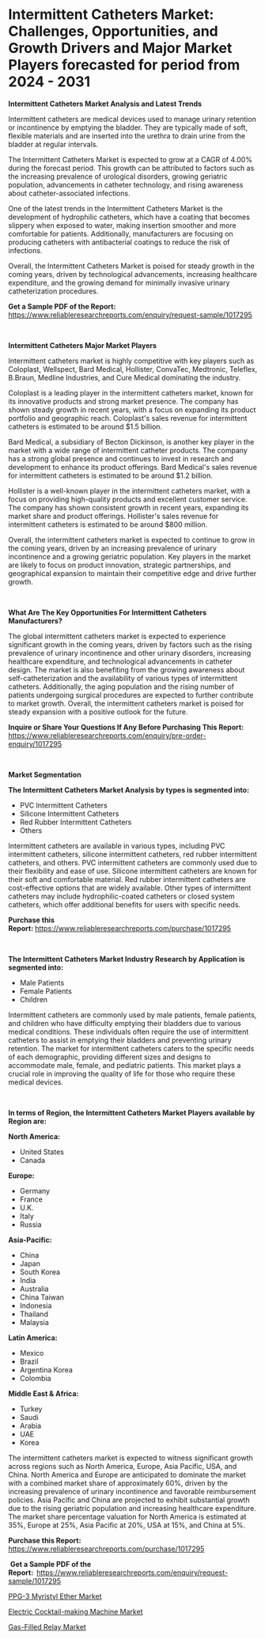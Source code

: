 <p><h1>Intermittent Catheters Market: Challenges, Opportunities, and Growth Drivers and Major Market Players forecasted for period from 2024 - 2031</h1></p><p><strong>Intermittent Catheters Market Analysis and Latest Trends</strong></p>
<p><p>Intermittent catheters are medical devices used to manage urinary retention or incontinence by emptying the bladder. They are typically made of soft, flexible materials and are inserted into the urethra to drain urine from the bladder at regular intervals.</p><p>The Intermittent Catheters Market is expected to grow at a CAGR of 4.00% during the forecast period. This growth can be attributed to factors such as the increasing prevalence of urological disorders, growing geriatric population, advancements in catheter technology, and rising awareness about catheter-associated infections.</p><p>One of the latest trends in the Intermittent Catheters Market is the development of hydrophilic catheters, which have a coating that becomes slippery when exposed to water, making insertion smoother and more comfortable for patients. Additionally, manufacturers are focusing on producing catheters with antibacterial coatings to reduce the risk of infections.</p><p>Overall, the Intermittent Catheters Market is poised for steady growth in the coming years, driven by technological advancements, increasing healthcare expenditure, and the growing demand for minimally invasive urinary catheterization procedures.</p></p>
<p><strong>Get a Sample PDF of the Report:&nbsp;</strong> <a href="https://www.reliableresearchreports.com/enquiry/request-sample/1017295">https://www.reliableresearchreports.com/enquiry/request-sample/1017295</a></p>
<p>&nbsp;</p>
<p><strong>Intermittent Catheters Major Market Players</strong></p>
<p><p>Intermittent catheters market is highly competitive with key players such as Coloplast, Wellspect, Bard Medical, Hollister, ConvaTec, Medtronic, Teleflex, B.Braun, Medline Industries, and Cure Medical dominating the industry.</p><p>Coloplast is a leading player in the intermittent catheters market, known for its innovative products and strong market presence. The company has shown steady growth in recent years, with a focus on expanding its product portfolio and geographic reach. Coloplast's sales revenue for intermittent catheters is estimated to be around $1.5 billion.</p><p>Bard Medical, a subsidiary of Becton Dickinson, is another key player in the market with a wide range of intermittent catheter products. The company has a strong global presence and continues to invest in research and development to enhance its product offerings. Bard Medical's sales revenue for intermittent catheters is estimated to be around $1.2 billion.</p><p>Hollister is a well-known player in the intermittent catheters market, with a focus on providing high-quality products and excellent customer service. The company has shown consistent growth in recent years, expanding its market share and product offerings. Hollister's sales revenue for intermittent catheters is estimated to be around $800 million.</p><p>Overall, the intermittent catheters market is expected to continue to grow in the coming years, driven by an increasing prevalence of urinary incontinence and a growing geriatric population. Key players in the market are likely to focus on product innovation, strategic partnerships, and geographical expansion to maintain their competitive edge and drive further growth.</p></p>
<p>&nbsp;</p>
<p><strong>What Are The Key Opportunities For Intermittent Catheters Manufacturers?</strong></p>
<p><p>The global intermittent catheters market is expected to experience significant growth in the coming years, driven by factors such as the rising prevalence of urinary incontinence and other urinary disorders, increasing healthcare expenditure, and technological advancements in catheter design. The market is also benefiting from the growing awareness about self-catheterization and the availability of various types of intermittent catheters. Additionally, the aging population and the rising number of patients undergoing surgical procedures are expected to further contribute to market growth. Overall, the intermittent catheters market is poised for steady expansion with a positive outlook for the future.</p></p>
<p><strong>Inquire or Share Your Questions If Any Before Purchasing This Report:</strong> <a href="https://www.reliableresearchreports.com/enquiry/pre-order-enquiry/1017295">https://www.reliableresearchreports.com/enquiry/pre-order-enquiry/1017295</a></p>
<p>&nbsp;</p>
<p><strong>Market Segmentation</strong></p>
<p><strong>The Intermittent Catheters Market Analysis by types is segmented into:</strong></p>
<p><ul><li>PVC Intermittent Catheters</li><li>Silicone Intermittent Catheters</li><li>Red Rubber Intermittent Catheters</li><li>Others</li></ul></p>
<p><p>Intermittent catheters are available in various types, including PVC intermittent catheters, silicone intermittent catheters, red rubber intermittent catheters, and others. PVC intermittent catheters are commonly used due to their flexibility and ease of use. Silicone intermittent catheters are known for their soft and comfortable material. Red rubber intermittent catheters are cost-effective options that are widely available. Other types of intermittent catheters may include hydrophilic-coated catheters or closed system catheters, which offer additional benefits for users with specific needs.</p></p>
<p><strong>Purchase this Report:&nbsp;</strong><a href="https://www.reliableresearchreports.com/purchase/1017295">https://www.reliableresearchreports.com/purchase/1017295</a></p>
<p>&nbsp;</p>
<p><strong>The Intermittent Catheters Market Industry Research by Application is segmented into:</strong></p>
<p><ul><li>Male Patients</li><li>Female Patients</li><li>Children</li></ul></p>
<p><p>Intermittent catheters are commonly used by male patients, female patients, and children who have difficulty emptying their bladders due to various medical conditions. These individuals often require the use of intermittent catheters to assist in emptying their bladders and preventing urinary retention. The market for intermittent catheters caters to the specific needs of each demographic, providing different sizes and designs to accommodate male, female, and pediatric patients. This market plays a crucial role in improving the quality of life for those who require these medical devices.</p></p>
<p>&nbsp;</p>
<p><strong>In terms of Region, the Intermittent Catheters Market Players available by Region are:</strong></p>
<p>
    <p> <strong> North America: </strong>
        <ul>
            <li>United States</li>
            <li>Canada</li>
        </ul>
        </p> 
    <p> <strong> Europe: </strong>
        <ul>
            <li>Germany</li>
            <li>France</li>
            <li>U.K.</li>
            <li>Italy</li>
            <li>Russia</li>
        </ul>
        </p> 
    <p> <strong> Asia-Pacific: </strong>
        <ul>
            <li>China</li>
            <li>Japan</li>
            <li>South Korea</li>
            <li>India</li>
            <li>Australia</li>
            <li>China Taiwan</li>
            <li>Indonesia</li>
            <li>Thailand</li>
            <li>Malaysia</li>
        </ul>
        </p> 
    <p> <strong> Latin America: </strong>
        <ul>
            <li>Mexico</li>
            <li>Brazil</li>
            <li>Argentina Korea</li>
            <li>Colombia</li>
        </ul>
        </p> 
    <p> <strong> Middle East & Africa: </strong>
        <ul>
            <li>Turkey</li>
            <li>Saudi</li>
            <li>Arabia</li>
            <li>UAE</li>
            <li>Korea</li>
        </ul>
    </p>
    </p>
<p><p>The intermittent catheters market is expected to witness significant growth across regions such as North America, Europe, Asia Pacific, USA, and China. North America and Europe are anticipated to dominate the market with a combined market share of approximately 60%, driven by the increasing prevalence of urinary incontinence and favorable reimbursement policies. Asia Pacific and China are projected to exhibit substantial growth due to the rising geriatric population and increasing healthcare expenditure. The market share percentage valuation for North America is estimated at 35%, Europe at 25%, Asia Pacific at 20%, USA at 15%, and China at 5%.</p></p>
<p><strong>Purchase this Report: </strong><a href="https://www.reliableresearchreports.com/purchase/1017295">https://www.reliableresearchreports.com/purchase/1017295</a></p>
<p>&nbsp;<strong>Get a Sample PDF of the Report:&nbsp;&nbsp;</strong><a href="https://www.reliableresearchreports.com/enquiry/request-sample/1017295">https://www.reliableresearchreports.com/enquiry/request-sample/1017295</a></p>
<p><strong></strong></p>
<p><p><a href="https://view.publitas.com/reportprime-1/insights-into-ppg-3-myristyl-ether-market-size-analysing-market-share-trends-and-growth-from-2023-to-2030/">PPG-3 Myristyl Ether Market</a></p><p><a href="https://view.publitas.com/reportprime-1/electric-cocktail-making-machine-market-size-share-trends-analysis-report-by-application-regional-outlook-competitive-strategies-and-segment-forecasts-2023-2030/">Electric Cocktail-making Machine Market</a></p><p><a href="https://view.publitas.com/reportprime-1/gas-filled-relay-market-size-and-growth-market-segmentation-regional-and-country-breakdowns-and-market-trends-for-period-from-2023-2030/">Gas-Filled Relay Market</a></p></p>